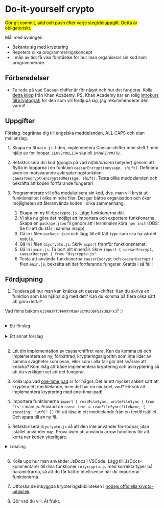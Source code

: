 # Do-it-yourself crypto

<mark>Gör git commit, add och push efter varje steg/deluppgift. Detta är obligatoriskt.</mark>

Mål med övningen:
- Bekanta sig med kryptering
- Repetera olika programmeringskoncept
- I mån av tid: få viss förståelse för hur man organiserar sin kod som programmerare

## Förberedelser

- Ta reda på vad Caesar-chiffer är för något och hur det fungerar. Kolla [detta klipp](https://www.youtube.com/watch?v=sMOZf4GN3oc) från Khan Academy. PS. Khan Academy har en rolig [introkurs till kryptografi](https://www.khanacademy.org/computing/computer-science/cryptography/) för den som vill fördjupa sig, jag rekommenderar den varmt!

## Uppgifter

Förslag: begränsa dig till engelska meddelanden, ALL CAPS och utan mellanslag.

1. Skapa en fil `main.js`. I den, implementera Caesar-chiffer med shift 1 med hjälp av for-loopar.
`ILOVEYOULISA` ska bli `JMPWFZPVMJTB`.

2. Refaktorisera din kod (googla på vad *refaktorisera* betyder) genom att flytta in looparna i en funktion `caesarEncrypt(message, shift)`. Definiera även en motsvarande avkrypteringsfunktion `caesarDecrypt(encryptedMessage, shift)`. Testa olika meddelanden och bekräfta att koden fortfarande fungerar!

3. Programmerare vill ofta modularisera sin kod, dvs. man vill bryta ut funktionalitet i olika mindre filer. Det ger bättre organisation och ökar möjligheten att återanvända koden i olika sammanhang.
   1. Skapa en ny fil `diycrypto.js`. Lägg funktionerna där.
   2. Vi ska nu göra det möjligt att importera och exportera funktionerna. Skapa en `package.json` fil genom att i terminalen köra `npm init` (OBS: Se till att du står i samma mapp)
   3. Gå in i filen `package.json` och lägg till ett fält `type` som ska ha värdet `module`.
   4. Gå in i filen `diycrypto.js`. Skriv `export` framför funktionsnamet.
   5. Gå in i `main.js`. Ta bort allt innehåll. Skriv `import { caesarEncrypt, caesarDecrypt } from "diycrypto.js"`
   6. Testa att använda funktionerna `caesarEncrypt` och `caesarDecrypt` i filen `main.js`, bekräfta att det fortfarande fungerar. Grattis i så fall!

## Fördjupning

1. Fundera på hur man kan knäcka ett caesar-chiffer. Kan du skriva en funktion som kan hjälpa dig med det? Kan du komma på flera olika sätt att göra detta?

Vad finns bakom `GJSNHJYTJFHMTYMJWFSIYMJUQFSJYUQJFXJ`? :)

<br>
<details>
<summary>Ett förslag</summary>

Kolla färdigt på [klippet](https://www.youtube.com/watch?v=sMOZf4GN3oc). Svagheter tas upp i andra delen.

Skriv en funktion som klarar av att räkna ut de vanligaste tecknen i en text. Använd den på en stor engelsk artikel för att få fram lite statistik om vad som är vanligaste bokstäverna i engelska. Använd samma funktion för analysera det krypterade meddelandet som du inte vet lösningen på.
</details>


<br>
<details>
<summary>Ett annat förslag</summary>

Brute-forcea (googla på vad det betyder om du inte vet). Gör en loop som testar massor av nycklar (shifts). Skriv ut i en lista.
</details>
<br>

2. Låt din implementation av caesarchiffret vara. Kan du komma på och implementera en ny, förbättrad, krypteringsalgoritm som inte lider av samma svagheter som ovan, eller som i alla fall gör det svårare att knäcka? Kom ihåg att både implementera kryptering och avkryptering så att du verkligen vet att det fungerar.


3. Kolla upp vad [one-time pad](https://www.youtube.com/watch?v=FlIG3TvQCBQ&list=PLSQl0a2vh4HA50QhFIirlEZRXG4yjcoGM&index=9) är för något. Det är ett mycket säkert sätt att kryptera ett meddelande, men det har en nackdel, vad? Försök att implementera kryptering med one-time-pad!

4. Importera funktionerna `import { readFileSync, writeFileSync } from 'fs'` i main.js. Använd de `const text = readFileSync(fileName, { encoding: 'utf8' })` för att läsa in ett meddelande från en textfil istället. Och spara till en ny fil.

5. Refaktorisera `diycrypto.js` så att den inte använder for-loopar, utan istället använder `map`. Prova även att använda arrow functions för att korta ner koden ytterligare.

<details>
<summary>Lösning</summary>

````javascript
export const caesarEncrypt = (msg, shift) => msg
    .split()
    .map(ch => ch.codePointAt(0))
    .map(x => x + shift)
    .map(x => String.fromCodePoint(x))
    .join('')
````
</details>

<br>

6. Kolla upp hur man använder JsDocs i VSCode. Lägg till JsDocs-kommentarer till dina funktioner i `diycrypto.js` med korrekta typer på parametrarna, så att du får bättre intellisense när du importerar funktionerna.

7. Utforska de inbyggda krypteringsbiblioteken i [nodejs officiella krypto-bibliotek](https://nodejs.org/docs/latest-v14.x/api/crypto.html).

8. Gör vad du vill. Ät frukt.
